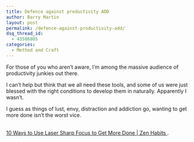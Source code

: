 ```yaml
---
title: Defence against productivity ADD
author: Barry Martin
layout: post
permalink: /defence-against-productivity-add/
dsq_thread_id:
  - 43586805
categories:
  - Method and Craft
---
```

For those of you who aren&#8217;t aware, I&#8217;m among the massive audience of productivity junkies out there.

I can&#8217;t help but think that we all need these tools, and some of us were just blessed with the right conditions to develop them in naturally. Apparently I wasn&#8217;t.

I guess as things of lust, envy, distraction and addiction go, wanting to get more done isn&#8217;t the worst vice.

[  
10 Ways to Use Laser Sharp Focus to Get More Done | Zen Habits ][1].

 [1]: http://zenhabits.net/2008/10/laser-sharp-focus-get-more-done/